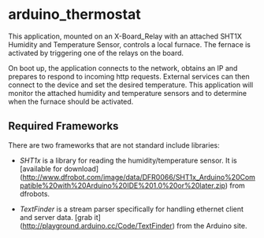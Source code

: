 arduino_thermostat
==================

This application, mounted on an X-Board_Relay with an attached SHT1X Humidity 
and Temperature Sensor, controls a local furnace. The fernace is activated by 
triggering one of the relays on the board. 
 
On boot up, the application connects to the network, obtains an IP and 
prepares to respond to incoming http requests. External services can then 
connect to the device and set the desired temperature. This application will 
monitor the attached humidity and temperature sensors and to determine when 
the furnace should be activated.

Required Frameworks
-------------------

There are two frameworks that are not standard include libraries:

 - *SHT1x* is a library for reading the humidity/temperature sensor. It is [available for download] (http://www.dfrobot.com/image/data/DFR0066/SHT1x_Arduino%20Compatible%20with%20Arduino%20IDE%201.0%20or%20later.zip) from dfrobots.

 - *TextFinder* is a stream parser specifically for handling ethernet client and server data. [grab it] (http://playground.arduino.cc/Code/TextFinder) from the Arduino site.